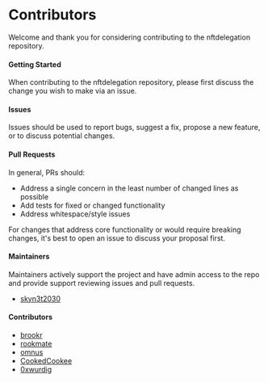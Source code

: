 # Contributors

Welcome and thank you for considering contributing to the nftdelegation repository.

#### Getting Started

When contributing to the nftdelegation repository, please first discuss the change you wish to make via an issue.

#### Issues

Issues should be used to report bugs, suggest a fix, propose a new feature, or to discuss potential changes.

#### Pull Requests

In general, PRs should:

- Address a single concern in the least number of changed lines as possible
- Add tests for fixed or changed functionality
- Address whitespace/style issues

For changes that address core functionality or would require breaking changes, it's best to open an issue to discuss your proposal first.

#### Maintainers

Maintainers actively support the project and have admin access to the repo and provide support reviewing issues and pull requests.

- [skyn3t2030](https://github.com/skyn3t2030)

#### Contributors

- [brookr](https://github.com/brookr)
- [rookmate](https://github.com/rookmate)
- [omnus](https://github.com/omnus)
- [CookedCookee](https://github.com/CookedCookee)
- [0xwurdig](https://github.com/0xwurdig)
